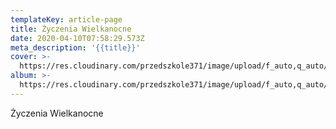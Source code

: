 ```yaml
---
templateKey: article-page
title: Życzenia Wielkanocne
date: 2020-04-10T07:58:29.573Z
meta_description: '{{title}}'
cover: >-
  https://res.cloudinary.com/przedszkole371/image/upload/f_auto,q_auto/c_fill,w_1200/v1586505623/qfgex9ghvvjxd03alzro.jpg
album: >-
  https://res.cloudinary.com/przedszkole371/image/upload/f_auto,q_auto/c_fill,w_1200/v1586505623/qfgex9ghvvjxd03alzro.jpg
---
```

Życzenia Wielkanocne